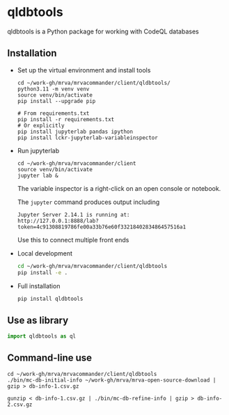 # qldbtools

qldbtools is a Python package for working with CodeQL databases

## Installation

-   Set up the virtual environment and install tools

        cd ~/work-gh/mrva/mrvacommander/client/qldbtools/
        python3.11 -m venv venv
        source venv/bin/activate
        pip install --upgrade pip

        # From requirements.txt
        pip install -r requirements.txt
        # Or explicitly
        pip install jupyterlab pandas ipython
        pip install lckr-jupyterlab-variableinspector

-   Run jupyterlab

        cd ~/work-gh/mrva/mrvacommander/client
        source venv/bin/activate
        jupyter lab &
        
    The variable inspector is a right-click on an open console or notebook.
    
    The `jupyter` command produces output including
    
        Jupyter Server 2.14.1 is running at:
        http://127.0.0.1:8888/lab?token=4c91308819786fe00a33b76e60f3321840283486457516a1

    Use this to connect multiple front ends

-   Local development

    ```bash
    cd ~/work-gh/mrva/mrvacommander/client/qldbtools
    pip install -e .
    ```

-   Full installation

    ```bash
    pip install qldbtools
    ```


## Use as library

```python
import qldbtools as ql
```

## Command-line use

    cd ~/work-gh/mrva/mrvacommander/client/qldbtools
    ./bin/mc-db-initial-info ~/work-gh/mrva/mrva-open-source-download | gzip > db-info-1.csv.gz
    
    gunzip < db-info-1.csv.gz | ./bin/mc-db-refine-info | gzip > db-info-2.csv.gz
    
    
